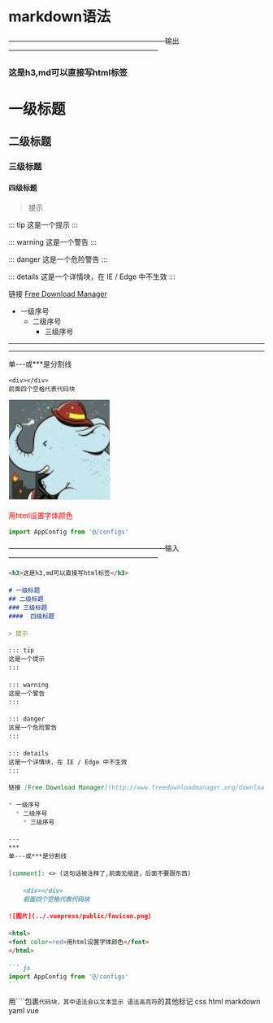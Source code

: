 # markdown语法
——————————————————————输出—————————————————————
<h3>这是h3,md可以直接写html标签</h3>

# 一级标题
## 二级标题
### 三级标题
####  四级标题

> 提示

::: tip
这是一个提示
:::

::: warning
这是一个警告
:::

::: danger
这是一个危险警告
:::

::: details
这是一个详情块，在 IE / Edge 中不生效
:::

链接 [Free Download Manager](http://www.freedownloadmanager.org/download.htm)

* 一级序号
  * 二级序号
    * 三级序号

---
***
单---或***是分割线

[comment]: <> (这句话被注释了,前面无缩进，后面不要跟东西)

    <div></div>
    前面四个空格代表代码块
    
![图片](../.vuepress/public/favicon.png)

<html>
<font color=red>用html设置字体颜色</font>
</html>

``` js
import AppConfig from '@/configs'
```

——————————————————————输入—————————————————————
```` md
<h3>这是h3,md可以直接写html标签</h3>

# 一级标题
## 二级标题
### 三级标题
####  四级标题

> 提示

::: tip
这是一个提示
:::

::: warning
这是一个警告
:::

::: danger
这是一个危险警告
:::

::: details
这是一个详情块，在 IE / Edge 中不生效
:::

链接 [Free Download Manager](http://www.freedownloadmanager.org/download.htm)

* 一级序号
  * 二级序号
    * 三级序号

---
***
单---或***是分割线

[comment]: <> (这句话被注释了,前面无缩进，后面不要跟东西)

    <div></div>
    前面四个空格代表代码块
    
![图片](../.vuepress/public/favicon.png)

<html>
<font color=red>用html设置字体颜色</font>
</html>

``` js
import AppConfig from '@/configs'
```
````
用````包裹```代码块，其中语法会以文本显示
语法高亮符```的其他标记 css html markdown yaml vue


